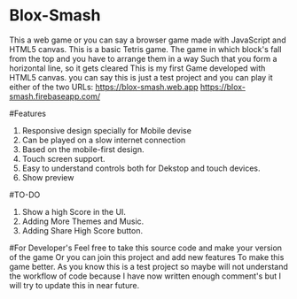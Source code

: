 # Blox-Smash

This a web game or you can say a browser game made with JavaScript and HTML5 canvas.
This is a basic Tetris game. The game in which block's fall from the top and you have to arrange them in a way Such that you form a horizontal line, so it gets cleared 
This is my first Game developed with HTML5 canvas. you can say this is just a test project and you can play it either of the two URLs:
https://blox-smash.web.app
https://blox-smash.firebaseapp.com/

#Features

1. Responsive design specially for Mobile devise 
2. Can be played on a slow internet connection 
3. Based on the mobile-first design. 
4. Touch screen support.
5. Easy to understand controls both for Dekstop and touch devices.
6. Show preview 

#TO-DO 
1. Show a high Score in the  UI. 
2. Adding More Themes and Music. 
3. Adding Share High Score button. 


#For Developer's 
Feel free to take this source code and make your version of the game Or you can join this project and add new features To make this game better. 
As you know this is a test project so maybe will not understand the workflow of code because I have now written enough comment's but I will try to update this in near future. 
